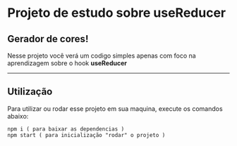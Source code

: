 # Projeto de estudo sobre useReducer

## Gerador de cores!
<p> Nesse projeto você verá um codigo simples apenas com foco na aprendizagem sobre o hook <strong>useReducer</strong></p>

---
## Utilização
<p> Para utilizar ou rodar esse projeto em sua maquina, execute os comandos abaixo: </p>
    
    npm i ( para baixar as dependencias )  
    npm start ( para inicialização "rodar" o projeto )
